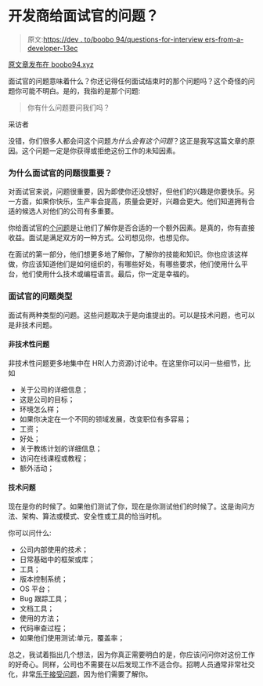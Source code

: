 # 开发商给面试官的问题？

> 原文:[https://dev . to/boobo 94/questions-for-interview ers-from-a-developer-13ec](https://dev.to/boobo94/questions-for-interviewers-from-a-developer-13ec)

[原文章发布在 boobo94.xyz](https://boobo94.xyz/developer-story/questions-for-interviewers-from-a-developer/)

面试官的问题意味着什么？你还记得任何面试结束时的那个问题吗？这个奇怪的问题你可能不明白。是的，我指的是那个问题:

> 你有什么问题要问我们吗？

采访者

没错，你们很多人都会问这个问题*为什么会有这个问题*？这正是我写这篇文章的原因。这个问题一定是你获得或拒绝这份工作的未知因素。

### 为什么面试官的问题很重要？

对面试官来说，问题很重要，因为即使你还没想好，但他们的兴趣是你要快乐。另一方面，如果你快乐，生产率会提高，质量会更好，兴趣会更大。他们知道拥有合适的候选人对他们的公司有多重要。

你给面试官的[个问题](https://dev.to/developer-story/7-questions-from-a-beginner-developer/)是让他们了解你是否合适的一个额外因素。是真的，你有直接收益。面试是满足双方的一种方式。公司想见你，也想见你。

在面试的第一部分，他们想更多地了解你，了解你的技能和知识。你也应该这样做，你应该知道他们是如何组织的，有哪些好处，有哪些要求，他们使用什么平台，他们使用什么技术或编程语言。最后，你一定是幸福的。

### [](#types-of-questions-for-interviewers)面试官的问题类型

面试有两种类型的问题。这些问题取决于是向谁提出的。可以是技术问题，也可以是非技术问题。

#### [](#non-technical-questions)非技术性问题

非技术性问题更多地集中在 HR(人力资源)讨论中。在这里你可以问一些细节，比如

*   关于公司的详细信息；
*   这是公司的目标；
*   环境怎么样；
*   如果你决定在一个不同的领域发展，改变职位有多容易；
*   工资；
*   好处；
*   关于教练计划的详细信息；
*   访问在线课程或教程；
*   额外活动；

#### [](#technical-questions)技术问题

现在是你的时候了。如果他们测试了你，现在是你测试他们的时候了。这是询问方法、架构、算法或模式、安全性或工具的恰当时机。

你可以问什么:

*   公司内部使用的技术；
*   日常基础中的框架或库；
*   工具；
*   版本控制系统；
*   OS 平台；
*   Bug 跟踪工具；
*   文档工具；
*   使用的方法；
*   代码审查过程；
*   如果他们使用测试:单元，覆盖率；

总之，我试着指出几个想法，因为你真正需要明白的是，你应该问问你对这份工作的好奇心。同样，公司也不需要在以后发现工作不适合你。招聘人员通常非常社交化，非常[乐于接受问题](https://www.thebalancecareers.com/questions-to-ask-in-a-job-interview-2061205)，因为他们需要了解你。